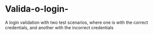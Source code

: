 # Valida-o-login-
A login validation with two test scenarios, where one is with the correct credentials, and another with the incorrect credentials
